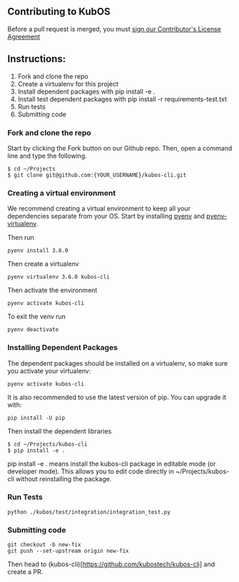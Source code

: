 Contributing to KubOS
---

Before a pull request is merged, you must [sign our Contributor's License Agreement](https://www.clahub.com/agreements/openkosmosorg/KubOS)

## Instructions:
  1. Fork and clone the repo
  2. Create a virtualenv for this project
  3. Install dependent packages with pip install -e .
  4. Install test dependent packages with pip install -r requirements-test.txt
  5. Run tests
  6. Submitting code

### Fork and clone the repo

Start by clicking the Fork button on our Github repo. Then, open a command line and type
the following.

```
$ cd ~/Projects
$ git clone git@github.com:{YOUR_USERNAME}/kubos-cli.git
```

### Creating a virtual environment

We recommend creating a virtual environment to keep all your dependencies separate from your OS. Start by installing [pyenv](https://github.com/pyenv/pyenv) and [pyenv-virtualenv](https://github.com/pyenv/pyenv-virtualenv).

Then run

```
pyenv install 3.6.0
```

Then create a virtualenv

```
pyenv virtualenv 3.6.0 kubos-cli
```

Then activate the environment

```
pyenv activate kubos-cli
```

To exit the venv run

```
pyenv deactivate
```

### Installing Dependent Packages
The dependent packages should be installed on a virtualenv, so make sure you activate your virtualenv:

```
pyenv activate kubos-cli
```

It is also recommended to use the latest version of pip. You can upgrade it with:

```
pip install -U pip
```

Then install the dependent libraries

```
$ cd ~/Projects/kubos-cli
$ pip install -e .
```

pip install -e . means install the kubos-cli package in editable mode (or developer mode). This allows you to edit code directly in ~/Projects/kubos-cli without reinstalling the package.

### Run Tests

```
python ./kubos/test/integration/integration_test.py
```

### Submitting code

```
git checkout -b new-fix
git push --set-upstream origin new-fix
```

Then head to (kubos-cli)[https://github.com/kubostech/kubos-cli] and create a PR.
